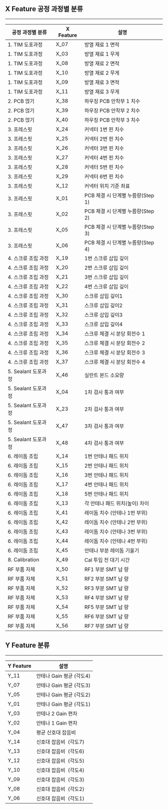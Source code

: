 ## X Feature 공정 과정별 분류
---
| 공정 과정별 분류 | X Feature | 설명 |
| --- | --- | --- |
| 1. TIM 도포과정 | X_07 | 방열 재료 1 면적 |
| 1. TIM 도포과정 | X_03 | 방열 재료 1 무게 |
| 1. TIM 도포과정 | X_08 | 방열 재료 2 면적 |
| 1. TIM 도포과정 | X_10 | 방열 재료 2 무게 |
| 1. TIM 도포과정 | X_09 | 방열 재료 3 면적 |
| 1. TIM 도포과정 | X_11 | 방열 재료 3 무게 |
| 2. PCB 얹기 | X_38 | 하우징 PCB 안착부 1 치수 |
| 2. PCB 얹기 | X_39 | 하우징 PCB 안착부 2 치수 |
| 2. PCB 얹기 | X_40 | 하우징 PCB 안착부 3 치수 |
| 3. 프레스핏 | X_24 | 커넥터 1번 핀 치수 |
| 3. 프레스핏 | X_25 | 커넥터 2번 핀 치수 |
| 3. 프레스핏 | X_26 | 커넥터 3번 핀 치수 |
| 3. 프레스핏 | X_27 | 커넥터 4번 핀 치수 |
| 3. 프레스핏 | X_28 | 커넥터 5번 핀 치수 |
| 3. 프레스핏 | X_29 | 커넥터 6번 핀 치수 |
| 3. 프레스핏 | X_12 | 커넥터 위치 기준 좌표 |
| 3. 프레스핏 | X_01 | PCB 체결 시 단계별 누름량(Step 1) |
| 3. 프레스핏 | X_02 | PCB 체결 시 단계별 누름량(Step 2) |
| 3. 프레스핏 | X_05 | PCB 체결 시 단계별 누름량(Step 3) |
| 3. 프레스핏 | X_06 | PCB 체결 시 단계별 누름량(Step 4) |
| 4. 스크류 조립 과정 | X_19 | 1번 스크류 삽입 깊이 |
| 4. 스크류 조립 과정 | X_20 | 2번 스크류 삽입 깊이 |
| 4. 스크류 조립 과정 | X_21 | 3번 스크류 삽입 깊이 |
| 4. 스크류 조립 과정 | X_22 | 4번 스크류 삽입 깊이 |
| 4. 스크류 조립 과정 | X_30 | 스크류 삽입 깊이1 |
| 4. 스크류 조립 과정 | X_31 | 스크류 삽입 깊이2 |
| 4. 스크류 조립 과정 | X_32 | 스크류 삽입 깊이3 |
| 4. 스크류 조립 과정 | X_33 | 스크류 삽입 깊이4 |
| 4. 스크류 조립 과정 | X_34 | 스크류 체결 시 분당 회전수 1 |
| 4. 스크류 조립 과정 | X_35 | 스크류 체결 시 분당 회전수 2 |
| 4. 스크류 조립 과정 | X_36 | 스크류 체결 시 분당 회전수 3 |
| 4. 스크류 조립 과정 | X_37 | 스크류 체결 시 분당 회전수 4 |
| 5. Sealant 도포과정 | X_46 | 실란트 본드 소요량 |
| 5. Sealant 도포과정 | X_04 | 1차 검사 통과 여부 |
| 5. Sealant 도포과정 | X_23 | 2차 검사 통과 여부 |
| 5. Sealant 도포과정 | X_47 | 3차 검사 통과 여부 |
| 5. Sealant 도포과정 | X_48 | 4차 검사 통과 여부 |
| 6. 레이돔 조립 | X_14 | 1번 안테나 패드 위치 |
| 6. 레이돔 조립 | X_15 | 2번 안테나 패드 위치 |
| 6. 레이돔 조립 | X_16 | 3번 안테나 패드 위치 |
| 6. 레이돔 조립 | X_17 | 4번 안테나 패드 위치 |
| 6. 레이돔 조립 | X_18 | 5번 안테나 패드 위치 |
| 6. 레이돔 조립 | X_13 | 각 안테나 패드 위치(높이) 차이 |
| 6. 레이돔 조립 | X_41 | 레이돔 치수 (안테나 1번 부위) |
| 6. 레이돔 조립 | X_42 | 레이돔 치수 (안테나 2번 부위) |
| 6. 레이돔 조립 | X_43 | 레이돔 치수 (안테나 3번 부위) |
| 6. 레이돔 조립 | X_44 | 레이돔 치수 (안테나 4번 부위) |
| 6. 레이돔 조립 | X_45 | 안테나 부분 레이돔 기울기 |
| 8. Calibration | X_49 | Cal 투입 전 대기 시간 |
| RF 부품 자체 | X_50 | RF1 부분 SMT 납 량 |
| RF 부품 자체 | X_51 | RF2 부분 SMT 납 량 |
| RF 부품 자체 | X_52 | RF3 부분 SMT 납 량 |
| RF 부품 자체 | X_53 | RF4 부분 SMT 납 량 |
| RF 부품 자체 | X_54 | RF5 부분 SMT 납 량 |
| RF 부품 자체 | X_55 | RF6 부분 SMT 납 량 |
| RF 부품 자체 | X_56 | RF7 부분 SMT 납 량 |

## Y Feature 분류
---
| Y Feature | 설명 |
| --- | --- |
| Y_11 | 안테나 Gain 평균 (각도4) |
| Y_07 | 안테나 Gain 평균 (각도3) |
| Y_05 | 안테나 Gain 평균 (각도2) |
| Y_01 | 안테나 Gain 평균 (각도1) |
| Y_03 | 안테나 2 Gain 편차 |
| Y_02 | 안테나 1 Gain 편차 |
| Y_04 | 평균 신호대 잡음비 |
| Y_14 | 신호대 잡음비  (각도7) |
| Y_13 | 신호대 잡음비  (각도6) |
| Y_12 | 신호대 잡음비  (각도5) |
| Y_10 | 신호대 잡음비  (각도4) |
| Y_09 | 신호대 잡음비  (각도3) |
| Y_08 | 신호대 잡음비  (각도2) |
| Y_06 | 신호대 잡음비  (각도1) |
